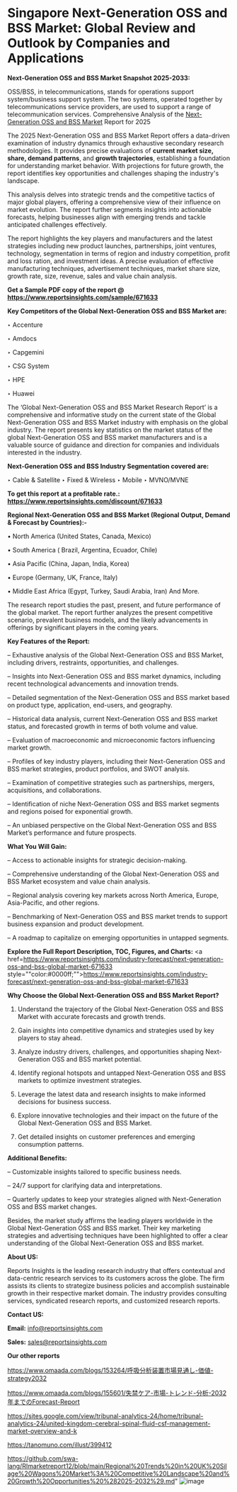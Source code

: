 # Singapore Next-Generation OSS and BSS Market: Global Review and Outlook by Companies and Applications

<strong>Next-Generation OSS and BSS Market Snapshot 2025-2033:</strong>

OSS/BSS, in telecommunications, stands for operations support system/business support system. The two systems, operated together by telecommunications service providers, are used to support a range of telecommunication services. Comprehensive Analysis of the <a href=https://www.reportsinsights.com/sample/671633>Next-Generation OSS and BSS Market</a> Report for 2025

The 2025 Next-Generation OSS and BSS Market Report offers a data-driven examination of industry dynamics through exhaustive secondary research methodologies. It provides precise evaluations of <strong>current market size, share, demand patterns</strong>, and <strong>growth trajectories</strong>, establishing a foundation for understanding market behavior. With projections for future growth, the report identifies key opportunities and challenges shaping the industry's landscape.

This analysis delves into strategic trends and the competitive tactics of major global players, offering a comprehensive view of their influence on market evolution. The report further segments insights into actionable forecasts, helping businesses align with emerging trends and tackle anticipated challenges effectively.

The report highlights the key players and manufacturers and the latest strategies including new product launches, partnerships, joint ventures, technology, segmentation in terms of region and industry competition, profit and loss ration, and investment ideas. A precise evaluation of effective manufacturing techniques, advertisement techniques, market share size, growth rate, size, revenue, sales and value chain analysis.

<strong>Get a Sample PDF copy of the report @ <a href=https://www.reportsinsights.com/sample/671633 style=color:#0000ff;>https://www.reportsinsights.com/sample/671633</a></strong>

<strong>Key Competitors of the Global Next-Generation OSS and BSS Market are:</strong>

‣ Accenture

‣ Amdocs

‣ Capgemini

‣ CSG System

‣ HPE

‣ Huawei

The ‘Global Next-Generation OSS and BSS Market Research Report’ is a comprehensive and informative study on the current state of the Global Next-Generation OSS and BSS Market industry with emphasis on the global industry. The report presents key statistics on the market status of the global Next-Generation OSS and BSS market manufacturers and is a valuable source of guidance and direction for companies and individuals interested in the industry.

<strong>Next-Generation OSS and BSS Industry Segmentation covered are:</strong>

‣ Cable & Satellite
‣ Fixed & Wireless
‣ Mobile
‣ MVNO/MVNE

<strong>To get this report at a profitable rate.: <a href=https://www.reportsinsights.com/discount/671633 style=color:#0000ff;>https://www.reportsinsights.com/discount/671633</a></strong>

<strong>Regional Next-Generation OSS and BSS Market (Regional Output, Demand &amp; Forecast by Countries):-</strong>

• North America (United States, Canada, Mexico)

• South America ( Brazil, Argentina, Ecuador, Chile)

• Asia Pacific (China, Japan, India, Korea)

• Europe (Germany, UK, France, Italy)

• Middle East Africa (Egypt, Turkey, Saudi Arabia, Iran) And More.

The research report studies the past, present, and future performance of the global market. The report further analyzes the present competitive scenario, prevalent business models, and the likely advancements in offerings by significant players in the coming years.

<strong>Key Features of the Report:</strong>

– Exhaustive analysis of the Global Next-Generation OSS and BSS Market, including drivers, restraints, opportunities, and challenges.

– Insights into Next-Generation OSS and BSS market dynamics, including recent technological advancements and innovation trends.

– Detailed segmentation of the Next-Generation OSS and BSS market based on product type, application, end-users, and geography.

– Historical data analysis, current Next-Generation OSS and BSS market status, and forecasted growth in terms of both volume and value.

– Evaluation of macroeconomic and microeconomic factors influencing market growth.

– Profiles of key industry players, including their Next-Generation OSS and BSS market strategies, product portfolios, and SWOT analysis.

– Examination of competitive strategies such as partnerships, mergers, acquisitions, and collaborations.

– Identification of niche Next-Generation OSS and BSS market segments and regions poised for exponential growth.

– An unbiased perspective on the Global Next-Generation OSS and BSS Market’s performance and future prospects.

<strong>What You Will Gain:</strong>

– Access to actionable insights for strategic decision-making.

– Comprehensive understanding of the Global Next-Generation OSS and BSS Market ecosystem and value chain analysis.

– Regional analysis covering key markets across North America, Europe, Asia-Pacific, and other regions.

– Benchmarking of Next-Generation OSS and BSS market trends to support business expansion and product development.

– A roadmap to capitalize on emerging opportunities in untapped segments.

<strong>Explore the Full Report Description, TOC, Figures, and Charts:</strong>
<a href=https://www.reportsinsights.com/industry-forecast/next-generation-oss-and-bss-global-market-671633 style=""color:#0000ff;"">https://www.reportsinsights.com/industry-forecast/next-generation-oss-and-bss-global-market-671633</a>

<strong>Why Choose the Global Next-Generation OSS and BSS Market Report?</strong>

1. Understand the trajectory of the Global Next-Generation OSS and BSS Market with accurate forecasts and growth trends.

2. Gain insights into competitive dynamics and strategies used by key players to stay ahead.

3. Analyze industry drivers, challenges, and opportunities shaping Next-Generation OSS and BSS market potential.

4. Identify regional hotspots and untapped Next-Generation OSS and BSS markets to optimize investment strategies.

5. Leverage the latest data and research insights to make informed decisions for business success.

6. Explore innovative technologies and their impact on the future of the Global Next-Generation OSS and BSS Market.

7. Get detailed insights on customer preferences and emerging consumption patterns.

<strong>Additional Benefits:</strong>

– Customizable insights tailored to specific business needs.

– 24/7 support for clarifying data and interpretations.

– Quarterly updates to keep your strategies aligned with Next-Generation OSS and BSS market changes.

Besides, the market study affirms the leading players worldwide in the Global Next-Generation OSS and BSS market. Their key marketing strategies and advertising techniques have been highlighted to offer a clear understanding of the Global Next-Generation OSS and BSS market.

<strong><strong>About US</strong>:</strong>

Reports Insights is the leading research industry that offers contextual and data-centric research services to its customers across the globe. The firm assists its clients to strategize business policies and accomplish sustainable growth in their respective market domain. The industry provides consulting services, syndicated research reports, and customized research reports.

<strong>Contact US:</strong>

<p class=><b>Email:</b> <a href=mailto:info@reportsinsights.com>info@reportsinsights.com</a></p>
<p class=><b>Sales:</b> <a href=mailto:sales@reportsinsights.com>sales@reportsinsights.com</a></p>

<strong>Our other reports</strong>

<a href=https://www.omaada.com/blogs/153264/呼吸分析装置市場見通し-価値-strategy2032>https://www.omaada.com/blogs/153264/呼吸分析装置市場見通し-価値-strategy2032</a>

<a href=https://www.omaada.com/blogs/155601/失禁ケア-市場-トレンド-分析-2032年までのForecast-Report>https://www.omaada.com/blogs/155601/失禁ケア-市場-トレンド-分析-2032年までのForecast-Report</a>

<a href=https://sites.google.com/view/tribunal-analytics-24/home/tribunal-analytics-24/united-kingdom-cerebral-spinal-fluid-csf-management-market-overview-and-k>https://sites.google.com/view/tribunal-analytics-24/home/tribunal-analytics-24/united-kingdom-cerebral-spinal-fluid-csf-management-market-overview-and-k</a>

<a href=https://tanomuno.com/illust/399412>https://tanomuno.com/illust/399412</a>

<a href=https://github.com/swa-lang/RImarketreport12/blob/main/Regional%20Trends%20in%20UK%20Silage%20Wagons%20Market%3A%20Competitive%20Landscape%20and%20Growth%20Opportunities%20%282025-2032%29.md>https://github.com/swa-lang/RImarketreport12/blob/main/Regional%20Trends%20in%20UK%20Silage%20Wagons%20Market%3A%20Competitive%20Landscape%20and%20Growth%20Opportunities%20%282025-2032%29.md</a>"
![image](https://github.com/user-attachments/assets/d1e02f64-cc5a-4583-91db-55f2a667ab35)
